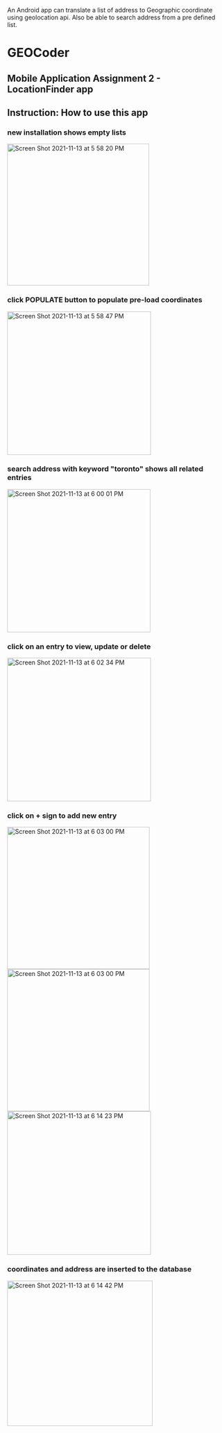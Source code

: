 An Android app can translate a list of address to Geographic coordinate using geolocation api. Also be able to search address from a pre defined list. 
# GEOCoder
## Mobile Application Assignment 2 - LocationFinder app


## Instruction: How to use this app
### new installation shows empty lists
<img width="327" alt="Screen Shot 2021-11-13 at 5 58 20 PM" src="https://user-images.githubusercontent.com/51350929/141661568-1c4de230-4098-46fe-beeb-29023f750468.png">

### click POPULATE button to populate pre-load coordinates
<img width="331" alt="Screen Shot 2021-11-13 at 5 58 47 PM" src="https://user-images.githubusercontent.com/51350929/141661563-9795aa59-b437-4f58-86f6-23f970e63920.png">

### search address with keyword "toronto" shows all related entries
<img width="330" alt="Screen Shot 2021-11-13 at 6 00 01 PM" src="https://user-images.githubusercontent.com/51350929/141661560-adf4c8c5-eae2-43e7-a71e-ef6ba31ef177.png">

### click on an entry to view, update or delete
<img width="331" alt="Screen Shot 2021-11-13 at 6 02 34 PM" src="https://user-images.githubusercontent.com/51350929/141661555-104fe298-2510-4da4-b717-d8905dd6e98e.png">

### click on + sign to add new entry
<img width="328" alt="Screen Shot 2021-11-13 at 6 03 00 PM" src="https://user-images.githubusercontent.com/51350929/141661631-620c0829-534b-4623-b0c7-679c1593460f.png">

<img width="328" alt="Screen Shot 2021-11-13 at 6 03 00 PM" src="https://user-images.githubusercontent.com/51350929/141661540-ed031d0c-a4d0-4a5c-b245-c7258c75cf65.png">

<img width="331" alt="Screen Shot 2021-11-13 at 6 14 23 PM" src="https://user-images.githubusercontent.com/51350929/141661699-67992ed7-fd2e-4cca-a3d7-746322c14d6b.png">

### coordinates and address are inserted to the database
<img width="335" alt="Screen Shot 2021-11-13 at 6 14 42 PM" src="https://user-images.githubusercontent.com/51350929/141661702-153942b1-cc12-4a4e-8cca-0cc6d40e6ee5.png">

